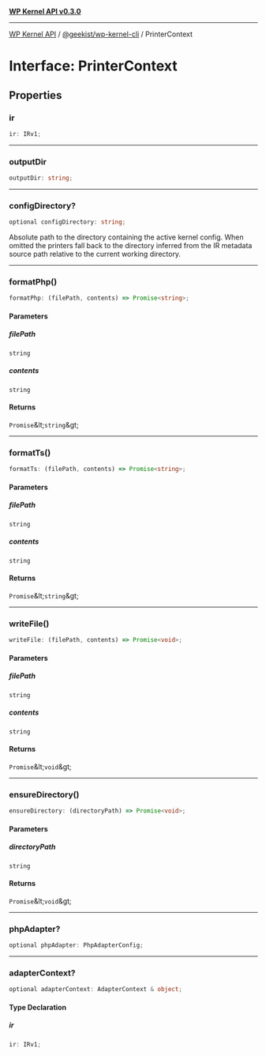 [**WP Kernel API v0.3.0**](../../../README.md)

---

[WP Kernel API](../../../README.md) / [@geekist/wp-kernel-cli](../README.md) / PrinterContext

# Interface: PrinterContext

## Properties

### ir

```ts
ir: IRv1;
```

---

### outputDir

```ts
outputDir: string;
```

---

### configDirectory?

```ts
optional configDirectory: string;
```

Absolute path to the directory containing the active kernel config.
When omitted the printers fall back to the directory inferred from
the IR metadata source path relative to the current working directory.

---

### formatPhp()

```ts
formatPhp: (filePath, contents) => Promise<string>;
```

#### Parameters

##### filePath

`string`

##### contents

`string`

#### Returns

`Promise`\&lt;`string`\&gt;

---

### formatTs()

```ts
formatTs: (filePath, contents) => Promise<string>;
```

#### Parameters

##### filePath

`string`

##### contents

`string`

#### Returns

`Promise`\&lt;`string`\&gt;

---

### writeFile()

```ts
writeFile: (filePath, contents) => Promise<void>;
```

#### Parameters

##### filePath

`string`

##### contents

`string`

#### Returns

`Promise`\&lt;`void`\&gt;

---

### ensureDirectory()

```ts
ensureDirectory: (directoryPath) => Promise<void>;
```

#### Parameters

##### directoryPath

`string`

#### Returns

`Promise`\&lt;`void`\&gt;

---

### phpAdapter?

```ts
optional phpAdapter: PhpAdapterConfig;
```

---

### adapterContext?

```ts
optional adapterContext: AdapterContext & object;
```

#### Type Declaration

##### ir

```ts
ir: IRv1;
```

